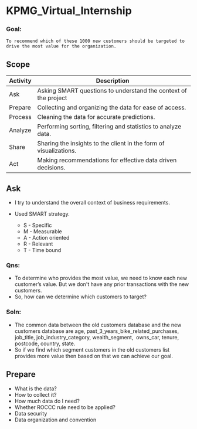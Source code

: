 # KPMG_Virtual_Internship
### Goal:
	To recommend which of these 1000 new customers should be targeted to drive the most value for the organization.
## Scope
| **Activity** | **Description** |
| -------- | ----------- |
| Ask	   | Asking SMART questions to understand the context of the project |
| Prepare  | Collecting and organizing the data for ease of access. |
| Process  | Cleaning the data for accurate predictions. |
| Analyze  | Performing sorting, filtering and statistics to analyze data. |
| Share    | Sharing the insights to the client in the form of visualizations. |
| Act      | Making recommendations for effective data driven decisions. |

## Ask

- I try to understand the overall context of business requirements.
- Used SMART strategy.

	- S - Specific
	- M - Measurable
	- A - Action oriented
	- R - Relevant
	- T - Time bound

### Qns:

- To determine who provides the most value, we need to know each new customer’s value.
 But we don't have any prior transactions with the new customers.
- So, how can we determine which customers to target?
### Soln:
- The common data between the old customers database and the new customers database are age, past_3_years_bike_related_purchases, job_title, job_industry_category, wealth_segment,  owns_car, tenure, postcode, country, state.
- So if we find which segment customers in the old customers list provides more value then based on that we can achieve our goal.

## Prepare
- What is the data?
- How to collect it?
- How much data do I need?
- Whether ROCCC rule need to be applied?
- Data security
- Data organization and convention














